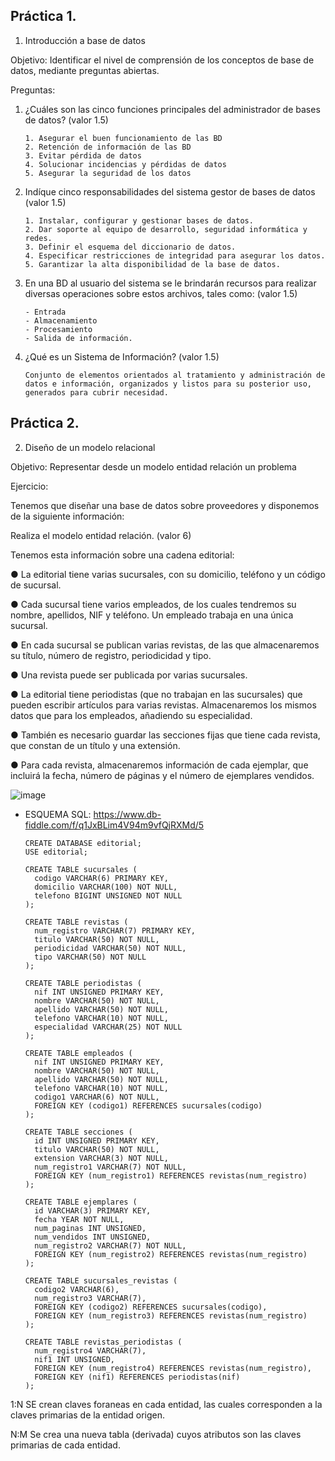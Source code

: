 ## Práctica 1.

1. Introducción a base de datos

Objetivo: Identificar el nivel de comprensión de los conceptos de base de datos,
mediante preguntas abiertas.
 
Preguntas:

1. ¿Cuáles son las cinco funciones principales del administrador de bases de datos?
(valor 1.5)

       1. Asegurar el buen funcionamiento de las BD
       2. Retención de información de las BD
       3. Evitar pérdida de datos
       4. Solucionar incidencias y pérdidas de datos
       5. Asegurar la seguridad de los datos

2. Indíque cinco responsabilidades del sistema gestor de bases de datos (valor 1.5)

       1. Instalar, configurar y gestionar bases de datos.
       2. Dar soporte al equipo de desarrollo, seguridad informática y redes.
       3. Definir el esquema del diccionario de datos.
       4. Especificar restricciones de integridad para asegurar los datos.
       5. Garantizar la alta disponibilidad de la base de datos.

3. En una BD al usuario del sistema se le brindarán recursos para realizar diversas
operaciones sobre estos archivos, tales como: (valor 1.5)

       - Entrada
       - Almacenamiento
       - Procesamiento
       - Salida de información.

4. ¿Qué es un Sistema de Información? (valor 1.5)

       Conjunto de elementos orientados al tratamiento y administración de datos e información, organizados y listos para su posterior uso, generados para cubrir necesidad.

## Práctica 2.

2. Diseño de un modelo relacional

Objetivo: Representar desde un modelo entidad relación un problema


Ejercicio:

Tenemos que diseñar una base de datos sobre proveedores y disponemos de la siguiente
información:

Realiza el modelo entidad relación. (valor 6)

Tenemos esta información sobre una cadena editorial:

● La editorial tiene varias sucursales, con su domicilio, teléfono y un código de
sucursal.

● Cada sucursal tiene varios empleados, de los cuales tendremos su nombre,
apellidos, NIF y teléfono. Un empleado trabaja en una única sucursal.

● En cada sucursal se publican varias revistas, de las que almacenaremos su título,
número de registro, periodicidad y tipo.

● Una revista puede ser publicada por varias sucursales.

● La editorial tiene periodistas (que no trabajan en las sucursales) que pueden
escribir artículos para varias revistas. Almacenaremos los mismos datos que para
los empleados, añadiendo su especialidad.

● También es necesario guardar las secciones fijas que tiene cada revista, que
constan de un título y una extensión.

● Para cada revista, almacenaremos información de cada ejemplar, que incluirá la
fecha, número de páginas y el número de ejemplares vendidos.



![image](https://user-images.githubusercontent.com/75552884/170139663-fc578674-4a27-42b4-a9df-d22f3aa72029.png)



- ESQUEMA SQL: https://www.db-fiddle.com/f/q1JxBLim4V94m9vfQjRXMd/5

      CREATE DATABASE editorial;
      USE editorial;

      CREATE TABLE sucursales (
        codigo VARCHAR(6) PRIMARY KEY,
        domicilio VARCHAR(100) NOT NULL,  
        telefono BIGINT UNSIGNED NOT NULL
      );

      CREATE TABLE revistas (
        num_registro VARCHAR(7) PRIMARY KEY,
        titulo VARCHAR(50) NOT NULL,
        periodicidad VARCHAR(50) NOT NULL,
        tipo VARCHAR(50) NOT NULL
      );

      CREATE TABLE periodistas (
        nif INT UNSIGNED PRIMARY KEY,
        nombre VARCHAR(50) NOT NULL,
        apellido VARCHAR(50) NOT NULL,
        telefono VARCHAR(10) NOT NULL,
        especialidad VARCHAR(25) NOT NULL
      );

      CREATE TABLE empleados (
        nif INT UNSIGNED PRIMARY KEY,
        nombre VARCHAR(50) NOT NULL,
        apellido VARCHAR(50) NOT NULL,
        telefono VARCHAR(10) NOT NULL,
        codigo1 VARCHAR(6) NOT NULL,
        FOREIGN KEY (codigo1) REFERENCES sucursales(codigo)
      );

      CREATE TABLE secciones (
        id INT UNSIGNED PRIMARY KEY,
        titulo VARCHAR(50) NOT NULL,
        extension VARCHAR(3) NOT NULL,
        num_registro1 VARCHAR(7) NOT NULL,
        FOREIGN KEY (num_registro1) REFERENCES revistas(num_registro)
      );

      CREATE TABLE ejemplares (
        id VARCHAR(3) PRIMARY KEY,
        fecha YEAR NOT NULL,
        num_paginas INT UNSIGNED, 
        num_vendidos INT UNSIGNED,
        num_registro2 VARCHAR(7) NOT NULL,
        FOREIGN KEY (num_registro2) REFERENCES revistas(num_registro)
      );

      CREATE TABLE sucursales_revistas (
        codigo2 VARCHAR(6),
        num_registro3 VARCHAR(7),
        FOREIGN KEY (codigo2) REFERENCES sucursales(codigo),
        FOREIGN KEY (num_registro3) REFERENCES revistas(num_registro)
      );

      CREATE TABLE revistas_periodistas (
        num_registro4 VARCHAR(7),
        nif1 INT UNSIGNED,
        FOREIGN KEY (num_registro4) REFERENCES revistas(num_registro),
        FOREIGN KEY (nif1) REFERENCES periodistas(nif)
      );


1:N  SE crean claves foraneas en cada entidad, las cuales corresponden a la claves primarias de la entidad origen.

N:M Se crea una nueva tabla (derivada) cuyos atributos son las claves primarias de cada entidad.



